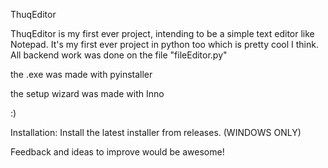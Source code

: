 ThuqEditor

ThuqEditor is my first ever project, intending to be a simple text editor like Notepad. It's my first ever project in python too which is pretty cool I think. All backend work was done on the file "fileEditor.py"

the .exe was made with pyinstaller

the setup wizard was made with Inno

:)

Installation:
  Install the latest installer from releases. (WINDOWS ONLY)


Feedback and ideas to improve would be awesome!
